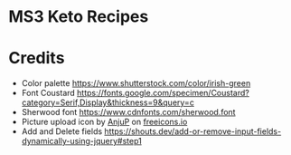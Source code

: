 # MS3 Keto Recipes
 
# Credits
- Color palette https://www.shutterstock.com/color/irish-green
- Font Coustard https://fonts.google.com/specimen/Coustard?category=Serif,Display&thickness=9&query=c
- Sherwood font https://www.cdnfonts.com/sherwood.font
- Picture upload icon by <a href="https://freeicons.io/profile/3031">AnjuP</a> on <a href="https://freeicons.io">freeicons.io</a>
- Add and Delete fields https://shouts.dev/add-or-remove-input-fields-dynamically-using-jquery#step1                                